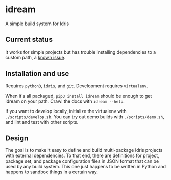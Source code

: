 # idream

A simple build system for Idris


## Current status

It works for simple projects but has trouble installing dependencies to a
custom path, a [known issue](https://github.com/idris-lang/Idris-dev/issues/3383).


## Installation and use

Requires `python3`, `idris`, and `git`. Development requires `virtualenv`.

When it's all packaged, `pip3 install idream` should be enough to get idream on
your path. Crawl the docs with `idream --help`.

If you want to develop locally, initialize the virtualenv with `./scripts/develop.sh`.
You can try out demo builds with `./scripts/demo.sh`, and lint and test with other scripts.

## Design

The goal is to make it easy to define and build multi-package Idris projects
with external dependencies. To that end, there are definitions for project,
package set, and package configuration files in JSON format that can be used
by any build system. This one just happens to be written in Python and happens
to sandbox things in a certain way.
